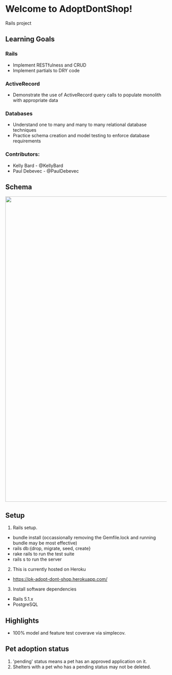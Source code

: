 # Welcome to AdoptDontShop!   
Rails project 

## Learning Goals

### Rails
* Implement RESTfulness and CRUD
* Implement partials to DRY code

### ActiveRecord 
* Demonstrate the use of ActiveRecord query calls to populate monolith with appropriate data 

### Databases 
* Understand one to many and many to many relational database techniques 
* Practice schema creation and model testing to enforce database requirements

### Contributors:
* Kelly Bard - @KellyBard
* Paul Debevec - @PaulDebevec

## Schema 
<img width="954" src='https://dbdiagram.io/embed/5e44a75d9e76504e0ef161b5'> 

## Setup

1. Rails setup.  
  * bundle install (occassionally removing the Gemfile.lock and running bundle may be most effective)
  * rails db:{drop, migrate, seed, create}
  * rake rails to run the test suite
  * rails s to run the server

2. This is currently hosted on Heroku
  * https://pk-adopt-dont-shop.herokuapp.com/

3. Install software dependencies
- Rails 5.1.x
- PostgreSQL

## Highlights

* 100% model and feature test coverave via simplecov.


## Pet adoption status

1. 'pending' status means a pet has an approved application on it.
2. Shelters with a pet who has a pending status may not be deleted.

